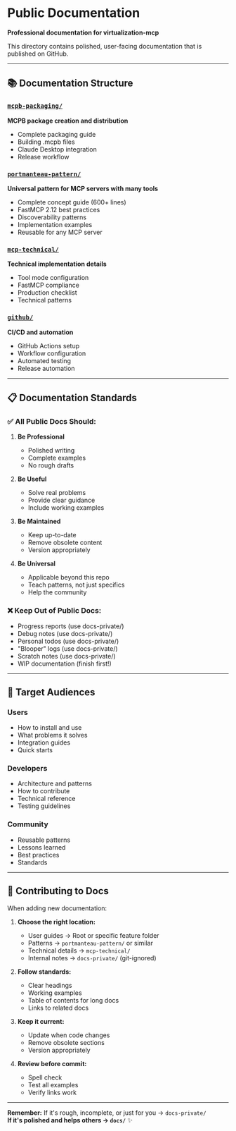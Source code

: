 # Public Documentation

**Professional documentation for virtualization-mcp**

This directory contains polished, user-facing documentation that is published on GitHub.

---

## 📚 Documentation Structure

### [`mcpb-packaging/`](mcpb-packaging/)
**MCPB package creation and distribution**
- Complete packaging guide
- Building .mcpb files
- Claude Desktop integration
- Release workflow

### [`portmanteau-pattern/`](portmanteau-pattern/)
**Universal pattern for MCP servers with many tools**
- Complete concept guide (600+ lines)
- FastMCP 2.12 best practices
- Discoverability patterns
- Implementation examples
- Reusable for any MCP server

### [`mcp-technical/`](mcp-technical/)
**Technical implementation details**
- Tool mode configuration
- FastMCP compliance
- Production checklist
- Technical patterns

### [`github/`](github/)
**CI/CD and automation**
- GitHub Actions setup
- Workflow configuration
- Automated testing
- Release automation

---

## 📋 Documentation Standards

### ✅ All Public Docs Should:

1. **Be Professional**
   - Polished writing
   - Complete examples
   - No rough drafts

2. **Be Useful**
   - Solve real problems
   - Provide clear guidance
   - Include working examples

3. **Be Maintained**
   - Keep up-to-date
   - Remove obsolete content
   - Version appropriately

4. **Be Universal**
   - Applicable beyond this repo
   - Teach patterns, not just specifics
   - Help the community

### ❌ Keep Out of Public Docs:

- Progress reports (use docs-private/)
- Debug notes (use docs-private/)
- Personal todos (use docs-private/)
- "Blooper" logs (use docs-private/)
- Scratch notes (use docs-private/)
- WIP documentation (finish first!)

---

## 🎯 Target Audiences

### Users
- How to install and use
- What problems it solves
- Integration guides
- Quick starts

### Developers
- Architecture and patterns
- How to contribute
- Technical reference
- Testing guidelines

### Community
- Reusable patterns
- Lessons learned
- Best practices
- Standards

---

## 📝 Contributing to Docs

When adding new documentation:

1. **Choose the right location:**
   - User guides → Root or specific feature folder
   - Patterns → `portmanteau-pattern/` or similar
   - Technical details → `mcp-technical/`
   - Internal notes → `docs-private/` (git-ignored)

2. **Follow standards:**
   - Clear headings
   - Working examples
   - Table of contents for long docs
   - Links to related docs

3. **Keep it current:**
   - Update when code changes
   - Remove obsolete sections
   - Version appropriately

4. **Review before commit:**
   - Spell check
   - Test all examples
   - Verify links work

---

**Remember:** If it's rough, incomplete, or just for you → `docs-private/`  
**If it's polished and helps others → `docs/`** ✨

